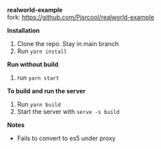 **realworld-example**\
fork: https://github.com/Pjsrcool/realworld-example

**Installation**
1. Clone the repo. Stay in main branch
2. Run `yarn install`

**Run without build**
1. run `yarn start`

**To build and run the server**
1. Run `yarn build`
2. Start the server with `serve -s build`

**Notes**
- Fails to convert to es5 under proxy